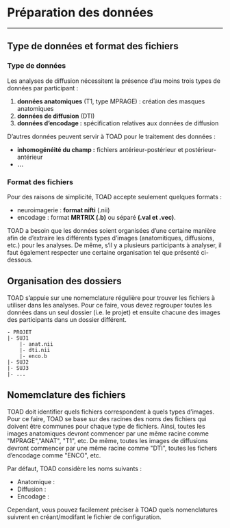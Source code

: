 # Préparation des données
---

## Type de données et format des fichiers

### Type de données 

Les analyses de diffusion nécessitent la présence d’au moins trois types de données par participant :

1. **données anatomiques** (T1, type MPRAGE) : création des masques anatomiques
2. **données de diffusion** (DTI) 
3. **données d’encodage :** spécification relatives aux données de diffusion

D’autres données peuvent servir à TOAD pour le traitement des données :

- **inhomogénéité du champ :** fichiers antérieur-postérieur et postérieur-antérieur
- **...**

### Format des fichiers

Pour des raisons de simplicité, TOAD accepte seulement quelques formats :

- neuroimagerie : **format nifti** (.nii) 
- encodage :  format **MRTRIX (.b)** ou séparé **(.val et .vec)**.

TOAD a besoin que les données soient organisées d’une certaine manière afin de d’extraire les différents types d’images (anatomitiques, diffusions, etc.) pour les analyses.
De même, s‘il y a plusieurs participants à analyser, il faut également respecter une certaine organisation tel que présenté ci-dessous.


## Organisation des dossiers

TOAD s’appuie sur une nomemclature régulière pour trouver les fichiers à utiliser dans les analyses.
Pour ce faire, vous devez regrouper toutes les données dans un seul dossier (i.e. le projet) et ensuite chacune des images des participants dans un dossier différent. 

    - PROJET
    |- SUJ1
        |- anat.nii
        |- dti.nii
        |- enco.b
    |- SUJ2
    |- SUJ3
    |- ...
    
    
## Nomemclature des fichiers

TOAD doit identifier quels fichiers correspondent à quels types d’images. 
Pour ce faire, TOAD se base sur des racines des noms des fichiers qui doivent être communes pour chaque type de fichiers.
Ainsi, toutes les images anatomiques devront commencer par une même racine comme "MPRAGE","ANAT", "T1", etc.
De même, toutes les images de diffusions devront commencer par une même racine comme "DTI",  toutes les fichers d’encodage comme "ENCO", etc.

Par défaut, TOAD considère les noms suivants :

- Anatomique :
- Diffusion :
- Encodage :

Cependant, vous pouvez facilement préciser à TOAD quels nomenclatures suivrent en créant/modifant le fichier de configuration.
